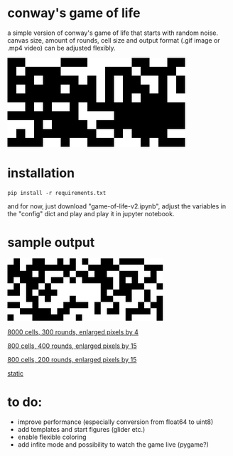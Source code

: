 # conway's game of life
a simple version of conway's game of life that starts with random noise. canvas size, amount of rounds, cell size and output format (.gif image or .mp4 video) can be adjusted flexibly.

![Alt text](/animation_examples/1544103943.gif?raw=true)

# installation
```
pip install -r requirements.txt
```

and for now, just download "game-of-life-v2.ipynb", adjust the variables in the "config" dict and play and play it in jupyter notebook.

# sample output

![Alt text](/animation_examples/1544167529.gif?raw=true)

[8000 cells, 300 rounds, enlarged pixels by 4](/animation_examples/1544164863.mp4)

[800 cells, 400 rounds, enlarged pixels by 15](/animation_examples/1544167102_aslink.gif)

[800 cells, 200 rounds, enlarged pixels by 15](/animation_examples/11544167193.gif)

[static](/animation_examples/1544166975.gif)


# to do:
- improve performance (especially conversion from float64 to uint8)
- add templates and start figures (glider etc.)
- enable flexible coloring
- add infite mode and possibility to watch the game live (pygame?)
